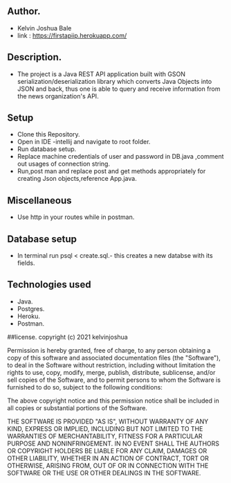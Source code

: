 ## Author.
* Kelvin Joshua Bale
* link : https://firstapiip.herokuapp.com/ 
##  Description.
* The project is a Java REST API application built with GSON serialization/deserialization library which converts Java Objects into JSON and back, thus one is able to query and receive information from the news organization's API.
##  Setup
* Clone this Repository.
* Open in IDE -intellij and navigate to root folder.
* Run database setup.
* Replace  machine credentials of user and password in DB.java ,comment out usages of connection string.
* Run,post man and replace post and get methods appropriately for creating Json objects,reference App.java.

## Miscellaneous
* Use http  in your routes while in postman.

## Database setup
* In terminal run psql < create.sql.- this creates a new databse with its fields.


## Technologies used
* Java.
* Postgres.
* Heroku.
* Postman.

##license.
copyright (c) 2021 kelvinjoshua

Permission is hereby granted, free of charge, to any person obtaining
a copy of this software and associated documentation files (the
"Software"), to deal in the Software without restriction, including
without limitation the rights to use, copy, modify, merge, publish,
distribute, sublicense, and/or sell copies of the Software, and to
permit persons to whom the Software is furnished to do so, subject to
the following conditions:

The above copyright notice and this permission notice shall be
included in all copies or substantial portions of the Software.

THE SOFTWARE IS PROVIDED "AS IS", WITHOUT WARRANTY OF ANY KIND,
EXPRESS OR IMPLIED, INCLUDING BUT NOT LIMITED TO THE WARRANTIES OF
MERCHANTABILITY, FITNESS FOR A PARTICULAR PURPOSE AND
NONINFRINGEMENT. IN NO EVENT SHALL THE AUTHORS OR COPYRIGHT HOLDERS BE
LIABLE FOR ANY CLAIM, DAMAGES OR OTHER LIABILITY, WHETHER IN AN ACTION
OF CONTRACT, TORT OR OTHERWISE, ARISING FROM, OUT OF OR IN CONNECTION
WITH THE SOFTWARE OR THE USE OR OTHER DEALINGS IN THE SOFTWARE.
